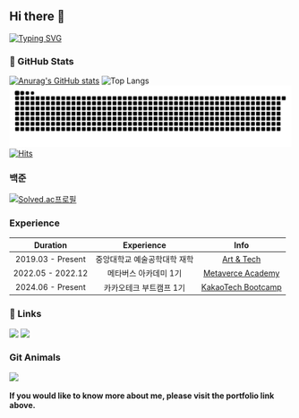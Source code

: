 ## Hi there 👋
[![Typing SVG](https://readme-typing-svg.herokuapp.com?font=Nanum+Brush+Script&size=40&pause=1000&random=true&width=1000&height=100&lines=Welcome+To+HongJinHo+github)](https://git.io/typing-svg)
### 🐾 GitHub Stats
[![Anurag's GitHub stats](https://github-readme-stats.vercel.app/api?username=mynameisjinhohong&theme=radical)](https://github.com/anuraghazra/github-readme-stats)
![Top Langs](https://github-readme-stats.vercel.app/api/top-langs/?username=mynameisjinhohong&langs_count=10&layout=compact&title_color=F7BBBB&icon_color=F7BBBB&hide_border=true)﻿
![snake gif](https://github.com/mynameisjinhohong/mynameisjinhohong/blob/output/github-contribution-grid-snake.svg)
<br>
[![Hits](https://hits.seeyoufarm.com/api/count/incr/badge.svg?url=https%3A%2F%2Fgithub.com%2Fmynameisjinhohong&count_bg=%2379C83D&title_bg=%23555555&icon=&icon_color=%23E7E7E7&title=hits&edge_flat=false)](https://hits.seeyoufarm.com)
<br>
### 백준
[![Solved.ac프로필](http://mazassumnida.wtf/api/generate_badge?boj=ghddhksduq)](https://solved.ac/ghddhksduq)

### Experience

|Duration|Experience|Info|
|:-:|:-:|:-:|
|2019.03 - Present|중앙대학교 예술공학대학 재학|[Art & Tech](https://artech.cau.ac.kr/)|
|2022.05 - 2022.12|메타버스 아카데미 1기|[Metaverce Academy](https://mtvs.kr/user/main/)|
|2024.06 - Present|카카오테크 부트캠프 1기|[KakaoTech Bootcamp](https://ktb.goorm.io/)|

### 🔗 Links
<a href="https://blog.naver.com/PostList.naver?blogId=ghddhksduq&from=postList&categoryNo=36&parentCategoryNo=36" target="_blank"><img src="https://img.shields.io/badge/Blog -03C75A?style=flat-square&logo=naver&logoColor=white"/></a>
<a href="https://vine-innovation-3d0.notion.site/632c3b712d4f4e189255b1b8f62a99ad?pvs=4" target="_blank"><img src="https://img.shields.io/badge/Portfolio -333333?style=flat-square&logo=notion&logoColor=white"/></a>
<br>

### Git Animals
<a href="https://github.com/devxb/gitanimals">
  <img src="https://render.gitanimals.org/farms/mynameisjinhohong"/>
</a>

**If you would like to know more about me, please visit the portfolio link above.**

<!--
**mynameisjinhohong/mynameisjinhohong** is a ✨ _special_ ✨ repository because its `README.md` (this file) appears on your GitHub profile.

Here are some ideas to get you started:

- 🔭 I’m currently working on ...
- 🌱 I’m currently learning ...
- 👯 I’m looking to collaborate on ...
- 🤔 I’m looking for help with ...
- 💬 Ask me about ...
- 📫 How to reach me: ...
- 😄 Pronouns: ...
- ⚡ Fun fact: ...
-->
